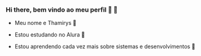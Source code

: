 ### Hi there, bem vindo ao meu perfil 👋 🍒

- Meu nome e Thamirys 💙

- Estou estudando no Alura 🌸

- Estou aprendendo cada vez mais sobre sistemas e desenvolvimentos 🔐

  

